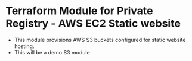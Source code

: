 # Terraform Module for Private Registry - AWS EC2 Static website

- This module provisions AWS S3 buckets configured for static website hosting.
- This will be a demo S3 module
